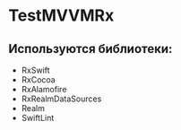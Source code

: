 # TestMVVMRx

## Используются библиотеки:

- RxSwift
- RxCocoa
- RxAlamofire
- RxRealmDataSources
- Realm
- SwiftLint
